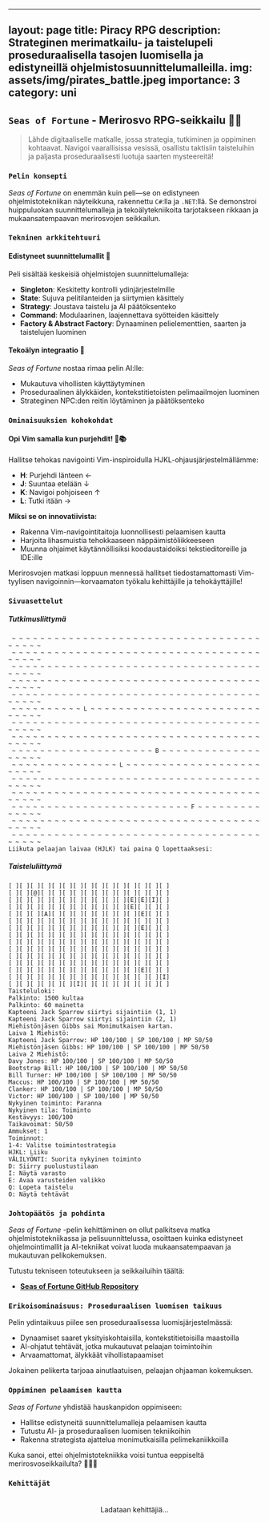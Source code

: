 
---
layout: page
title: Piracy RPG
description: Strateginen merimatkailu- ja taistelupeli proseduraalisella tasojen luomisella ja edistyneillä ohjelmistosuunnittelumalleilla.
img: assets/img/pirates_battle.jpeg
importance: 3
category: uni
---

## `Seas of Fortune` - Merirosvo RPG-seikkailu 🏴‍☠️

> Lähde digitaaliselle matkalle, jossa strategia, tutkiminen ja oppiminen kohtaavat. Navigoi vaarallisissa vesissä, osallistu taktisiin taisteluihin ja paljasta proseduraalisesti luotuja saarten mysteereitä!

### `Pelin konsepti`

*Seas of Fortune* on enemmän kuin peli—se on edistyneen ohjelmistotekniikan näyteikkuna, rakennettu `C#`:lla ja `.NET`:llä. Se demonstroi huippuluokan suunnittelumalleja ja tekoälytekniikoita tarjotakseen rikkaan ja mukaansatempaavan merirosvojen seikkailun.

### `Tekninen arkkitehtuuri`

#### Edistyneet suunnittelumallit 🧩
Peli sisältää keskeisiä ohjelmistojen suunnittelumalleja:
- **Singleton**: Keskitetty kontrolli ydinjärjestelmille
- **State**: Sujuva pelitilanteiden ja siirtymien käsittely
- **Strategy**: Joustava taistelu ja AI päätöksenteko
- **Command**: Modulaarinen, laajennettava syötteiden käsittely
- **Factory & Abstract Factory**: Dynaaminen pelielementtien, saarten ja taistelujen luominen

#### Tekoälyn integraatio 🤖
*Seas of Fortune* nostaa rimaa pelin AI:lle:
- Mukautuva vihollisten käyttäytyminen
- Proseduraalinen älykkäiden, kontekstitietoisten pelimaailmojen luominen
- Strateginen NPC:den reitin löytäminen ja päätöksenteko

### `Ominaisuuksien kohokohdat`

#### Opi Vim samalla kun purjehdit! 🧭📚
Hallitse tehokas navigointi Vim-inspiroidulla HJKL-ohjausjärjestelmällämme:
- **H**: Purjehdi länteen ←
- **J**: Suuntaa etelään ↓
- **K**: Navigoi pohjoiseen ↑
- **L**: Tutki itään →

**Miksi se on innovatiivista:**
- Rakenna Vim-navigointitaitoja luonnollisesti pelaamisen kautta
- Harjoita lihasmuistia tehokkaaseen näppäimistöliikkeeseen
- Muunna ohjaimet käytännöllisiksi koodaustaidoiksi tekstieditoreille ja IDE:ille

Merirosvojen matkasi loppuun mennessä hallitset tiedostamattomasti Vim-tyylisen navigoinnin—korvaamaton työkalu kehittäjille ja tehokäyttäjille!

### `Sivuasettelut`

##### Tutkimusliittymä
```
 ~ ~ ~ ~ ~ ~ ~ ~ ~ ~ ~ ~ ~ ~ ~ ~ ~ ~ ~ ~ ~ ~ ~ ~ ~ ~ ~ ~ ~ ~ ~ ~ ~ ~ ~ ~ ~ ~ ~ ~
 ~ ~ ~ ~ ~ ~ ~ ~ ~ ~ ~ ~ ~ ~ ~ ~ ~ ~ ~ ~ ~ ~ ~ ~ ~ ~ ~ ~ ~ ~ ~ ~ ~ ~ ~ ~ ~ ~ ~ ~
 ~ ~ ~ ~ ~ ~ ~ ~ ~ ~ ~ ~ ~ ~ ~ ~ ~ ~ ~ ~ ~ ~ ~ ~ ~ ~ ~ ~ ~ ~ ~ ~ ~ ~ ~ ~ ~ ~ ~ ~
 ~ ~ ~ ~ ~ ~ ~ ~ ~ ~ ~ ~ ~ ~ ~ ~ ~ ~ ~ ~ ~ ~ ~ ~ ~ ~ ~ ~ ~ ~ ~ ~ ~ ~ ~ ~ ~ ~ ~ ~
 ~ ~ ~ ~ ~ ~ ~ ~ ~ ~ ~ ~ ~ ~ ~ ~ ~ ~ ~ ~ ~ ~ ~ ~ ~ ~ ~ ~ ~ ~ ~ ~ ~ ~ ~ ~ ~ ~ ~ ~
 ~ ~ ~ ~ ~ ~ ~ ~ ~ ~ L ~ ~ ~ ~ ~ ~ ~ ~ ~ ~ ~ ~ ~ ~ ~ ~ ~ ~ ~ ~ ~ ~ ~ ~ ~ ~ ~ ~ ~
 ~ ~ ~ ~ ~ ~ ~ ~ ~ ~ ~ ~ ~ ~ ~ ~ ~ ~ ~ ~ ~ ~ ~ ~ ~ ~ ~ ~ ~ ~ ~ ~ ~ ~ ~ ~ ~ ~ ~ ~
 ~ ~ ~ ~ ~ ~ ~ ~ ~ ~ ~ ~ ~ ~ ~ ~ ~ ~ ~ ~ ~ ~ ~ ~ ~ ~ ~ ~ ~ ~ ~ ~ ~ ~ ~ ~ ~ ~ ~ ~
 ~ ~ ~ ~ ~ ~ ~ ~ ~ ~ ~ ~ ~ ~ ~ ~ ~ ~ ~ ~ B ~ ~ ~ ~ ~ ~ ~ ~ ~ ~ ~ ~ ~ ~ ~ ~ ~ ~ ~
 ~ ~ ~ ~ ~ ~ ~ ~ ~ ~ ~ ~ ~ ~ ~ L ~ ~ ~ ~ ~ ~ ~ ~ ~ ~ ~ ~ ~ ~ ~ ~ ~ ~ ~ ~ ~ ~ ~ ~
 ~ ~ ~ ~ ~ ~ ~ ~ ~ ~ ~ ~ ~ ~ ~ ~ ~ ~ ~ ~ ~ ~ ~ ~ ~ ~ ~ ~ ~ ~ ~ ~ ~ ~ ~ ~ ~ ~ ~ ~
 ~ ~ ~ ~ ~ ~ ~ ~ ~ ~ ~ ~ ~ ~ ~ ~ ~ ~ ~ ~ ~ ~ ~ ~ ~ ~ ~ ~ ~ ~ ~ ~ ~ ~ ~ ~ ~ ~ ~ ~
 ~ ~ ~ ~ ~ ~ ~ ~ ~ ~ ~ ~ ~ ~ ~ ~ ~ ~ ~ ~ ~ ~ ~ ~ ~ F ~ ~ ~ ~ ~ ~ ~ ~ ~ ~ ~ ~ ~ ~
 ~ ~ ~ ~ ~ ~ ~ ~ ~ ~ ~ ~ ~ ~ ~ ~ ~ ~ ~ ~ ~ ~ ~ ~ ~ ~ ~ ~ ~ ~ ~ ~ ~ ~ ~ ~ ~ ~ ~ ~
 ~ ~ ~ ~ ~ ~ ~ ~ ~ ~ ~ ~ ~ ~ ~ ~ ~ ~ ~ ~ ~ ~ ~ ~ ~ ~ ~ ~ ~ ~ ~ ~ ~ ~ ~ ~ ~ ~ ~ ~
Liikuta pelaajan laivaa (HJLK) tai paina Q lopettaaksesi:
```

##### Taisteluliittymä
```
[ ][ ][ ][ ][ ][ ][ ][ ][ ][ ][ ][ ][ ][ ][ ]
[ ][ ][@][ ][ ][ ][ ][ ][ ][ ][ ][ ][ ][ ][ ]
[ ][ ][ ][ ][ ][ ][ ][ ][ ][ ][ ][E][E][I][ ]
[ ][ ][ ][ ][ ][ ][ ][ ][ ][ ][ ][E][ ][ ][ ]
[ ][ ][ ][A][ ][ ][ ][ ][ ][ ][ ][ ][E][ ][ ]
[ ][ ][ ][ ][ ][ ][ ][ ][ ][ ][ ][ ][ ][ ][ ]
[ ][ ][ ][ ][ ][ ][ ][ ][ ][ ][ ][ ][E][ ][ ]
[ ][ ][ ][ ][ ][ ][ ][ ][ ][ ][ ][ ][ ][ ][ ]
[ ][ ][ ][ ][ ][ ][ ][ ][ ][ ][ ][ ][ ][ ][ ]
[ ][ ][ ][ ][ ][ ][ ][ ][ ][ ][ ][ ][ ][ ][ ]
[ ][ ][ ][ ][ ][ ][ ][ ][ ][ ][ ][ ][ ][ ][ ]
[ ][ ][ ][ ][ ][ ][ ][ ][ ][ ][ ][ ][ ][ ][ ]
[ ][ ][ ][ ][ ][ ][ ][ ][ ][ ][ ][ ][E][ ][ ]
[ ][ ][ ][ ][ ][ ][ ][ ][ ][ ][ ][ ][ ][ ][I]
[ ][ ][ ][ ][ ][ ][I][ ][ ][ ][ ][ ][ ][ ][ ]
Taisteluloki:
Palkinto: 1500 kultaa
Palkinto: 60 mainetta
Kapteeni Jack Sparrow siirtyi sijaintiin (1, 1)
Kapteeni Jack Sparrow siirtyi sijaintiin (2, 1)
Miehistönjäsen Gibbs sai Monimutkaisen kartan.
Laiva 1 Miehistö:
Kapteeni Jack Sparrow: HP 100/100 | SP 100/100 | MP 50/50
Miehistönjäsen Gibbs: HP 100/100 | SP 100/100 | MP 50/50
Laiva 2 Miehistö:
Davy Jones: HP 100/100 | SP 100/100 | MP 50/50
Bootstrap Bill: HP 100/100 | SP 100/100 | MP 50/50
Bill Turner: HP 100/100 | SP 100/100 | MP 50/50
Maccus: HP 100/100 | SP 100/100 | MP 50/50
Clanker: HP 100/100 | SP 100/100 | MP 50/50
Victor: HP 100/100 | SP 100/100 | MP 50/50
Nykyinen toiminto: Paranna
Nykyinen tila: Toiminto
Kestävyys: 100/100
Taikavoimat: 50/50
Ammukset: 1
Toiminnot:
1-4: Valitse toimintostrategia
HJKL: Liiku
VÄLILYÖNTI: Suorita nykyinen toiminto
D: Siirry puolustustilaan
I: Näytä varasto
E: Avaa varusteiden valikko
Q: Lopeta taistelu
O: Näytä tehtävät
```

### `Johtopäätös ja pohdinta`

*Seas of Fortune* -pelin kehittäminen on ollut palkitseva matka ohjelmistotekniikassa ja pelisuunnittelussa, osoittaen kuinka edistyneet ohjelmointimallit ja AI-tekniikat voivat luoda mukaansatempaavan ja mukautuvan pelikokemuksen.

Tutustu tekniseen toteutukseen ja seikkailuihin täältä:
- **[Seas of Fortune GitHub Repository](https://github.com/Andebugulin/rpg_pirates)**

### `Erikoisominaisuus: Proseduraalisen luomisen taikuus`

Pelin ydintaikuus piilee sen proseduraalisessa luomisjärjestelmässä:
- Dynaamiset saaret yksityiskohtaisilla, kontekstitietoisilla maastoilla
- AI-ohjatut tehtävät, jotka mukautuvat pelaajan toimintoihin
- Arvaamattomat, älykkäät vihollistapaamiset

Jokainen pelikerta tarjoaa ainutlaatuisen, pelaajan ohjaaman kokemuksen.

### `Oppiminen pelaamisen kautta`

*Seas of Fortune* yhdistää hauskanpidon oppimiseen:
- Hallitse edistyneitä suunnittelumalleja pelaamisen kautta
- Tutustu AI- ja proseduraalisen luomisen tekniikoihin
- Rakenna strategista ajattelua monimutkaisilla pelimekaniikkoilla

Kuka sanoi, ettei ohjelmistotekniikka voisi tuntua eeppiseltä merirosvoseikkailulta? 🌊🏴‍☠️

### `Kehittäjät`

<div id="contributors-list" style="display: flex; flex-wrap: wrap; justify-content: space-around; padding: 20px;">Ladataan kehittäjiä...</div>

<script>
async function fetchContributors() {
const url = 'https://api.github.com/repos/Andebugulin/rpg_pirates/contributors';
const response = await fetch(url);
const contributors = await response.json();

 const contributorsHtml = contributors.map(contributor =>
 `<div class="contributor" style="margin: 10px; text-align: center;">
 <img src="${contributor.avatar_url}" alt="${contributor.login}" style="width: 100px; height: 100px; border-radius: 50%; display: block; margin: auto;">
 <p><a href="${contributor.html_url}" target="_blank">${contributor.login}</a></p>
 </div>`
 ).join('');

 document.getElementById('contributors-list').innerHTML = contributorsHtml;
 }

 fetchContributors();
</script>
